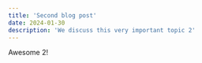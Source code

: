 ```yaml
---
title: 'Second blog post'
date: 2024-01-30
description: 'We discuss this very important topic 2'
---
```


Awesome 2!
